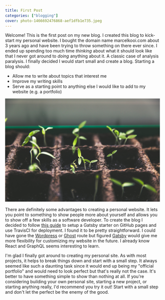 ```yaml
---
title: First Post
categories: ["blogging"]
cover: photo-1466692476868-aef1dfb1e735.jpeg
---
```


Welcome! This is the first post on my new blog. I created this blog to kick-start my personal website. I bought the domain name marcelkooi.com about 3 years ago and have been trying to throw something on there ever since. I ended up spending too much time *thinking* about what it should look like that I never got around to *doing* anything about it. A classic case of analysis paralysis. I finally decided I would start small and create a blog. Starting a blog should:

- Allow me to write about topics that interest me
- Improve my writing skills
- Serve as a starting point to anything else I would like to add to my website (e.g. a portfolio)

![unsplash](./photo-1466692476868-aef1dfb1e735.jpeg)

There are definitely some advantages to creating a personal website. It lets you point to something to show people more about yourself and allows you to show off a few skills as a software developer. To create the blog I decided to follow [this guide](https://medium.freecodecamp.org/how-to-write-a-blog-using-gatsby-from-your-phone-e92a99851a04) to setup a Gatsby starter on GitHub pages and use TravisCI for deployment. I found it to be pretty straightforward. I could have gone the [Wordpress](//wordpress.com) or [Ghost](https://ghost.org/) route but figured [Gatsby](https://.gatsbyjs.org) would give me more flexibility for customizing my website in the future. I already know React and GraphQL seems interesting to learn.

I'm glad I finally got around to creating my personal site. As with most projects, it helps to break things down and start with a small step. It always seemed like such a daunting task since it would end up being my "official portfolio" and would need to look perfect but that's really not the case. It's better to have something simple to show than nothing at all. If you're considering building your own personal site, starting a new project, or starting anything really, I'd recommend you try it out! Start with a small step and don't let the perfect be the enemy of the good.
